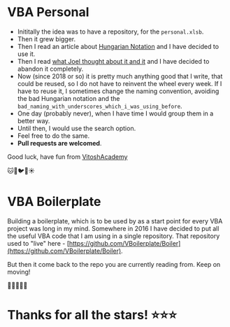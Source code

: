 # VBA Personal

- Inititally the idea was to have a repository, for the `personal.xlsb`.
- Then it grew bigger. 
- Then I read an article about [Hungarian Notation](https://en.wikipedia.org/wiki/Hungarian_notation) and I have decided to use it. 
- Then I read [what Joel thought about it and it](https://www.joelonsoftware.com/2005/05/11/making-wrong-code-look-wrong/) and I have decided to abandon it completely. 
- Now (since 2018 or so) it is pretty much anything good that I write, that could be reused, so I do not have to reinvent the wheel every week. If I have to reuse it, I sometimes change the naming convention, avoiding the bad Hungarian notation and the `bad_naming_with_underscores_which_i_was_using_before`. 
- One day (probably never), when I have time I would group them in a better way.  
- Until then, I would use the search option.
- Feel free to do the same.
- **Pull requests are welcomed**.
    
Good luck, have fun from [VitoshAcademy](http://www.vitoshacademy.com)

:cat::dog::bird::icecream::sunny:

# VBA Boilerplate 

Building a boilerplate, which is to be used by as a start point for every VBA project was long in my mind. Somewhere in 2016 I have decided to put all the useful VBA code that I am using in a single repository. That repository used to "live" here - 
[https://github.com/VBoilerplate/Boiler](https://github.com/VBoilerplate/Boiler).

But then it come back to the repo you are currently reading from.
Keep on moving!

:cactus::chicken::tropical_drink::lion::dragon:

# Thanks for all the stars! :star::star::star:
